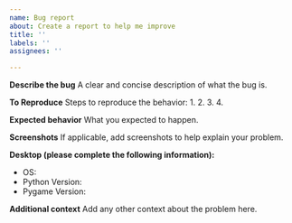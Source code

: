 ```yaml
---
name: Bug report
about: Create a report to help me improve
title: ''
labels: ''
assignees: ''

---
```


**Describe the bug**
A clear and concise description of what the bug is.

**To Reproduce**
Steps to reproduce the behavior:
1. 
2. 
3. 
4. 

**Expected behavior**
What you expected to happen.

**Screenshots**
If applicable, add screenshots to help explain your problem.

**Desktop (please complete the following information):**
 - OS: 
 - Python Version: 
 - Pygame Version: 

**Additional context**
Add any other context about the problem here.
